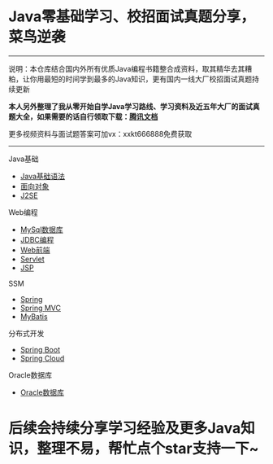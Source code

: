 # Java零基础学习、校招面试真题分享，菜鸟逆袭

---

说明：本仓库结合国内外所有优质Java编程书籍整合成资料，取其精华去其糟粕，让你用最短的时间学到最多的Java知识，更有国内一线大厂校招面试真题持续更新

**本人另外整理了我从零开始自学Java学习路线、学习资料及近五年大厂的面试真题大全，如果需要的话自行领取下载：[腾讯文档](https://docs.qq.com/doc/DZFh2bEVvaWh2UU9i)**

更多视频资料与面试题答案可加vx：xxkt666888免费获取

---

Java基础

- [Java基础语法](https://github.com/Java-Sober/study/blob/main/Java%E5%9F%BA%E7%A1%80/Java%E5%9F%BA%E7%A1%80%E8%AF%AD%E6%B3%95.md)
- [面向对象](https://github.com/Java-Sober/study/blob/main/Java%E5%9F%BA%E7%A1%80/%E9%9D%A2%E5%90%91%E5%AF%B9%E8%B1%A1.md)
- [J2SE](https://github.com/Java-Sober/study/blob/main/Java%E5%9F%BA%E7%A1%80/J2SE.md)

Web编程

- [MySql数据库](https://github.com/Java-Sober/study/blob/main/Web%E7%BC%96%E7%A8%8B/MySQL%E6%95%B0%E6%8D%AE%E5%BA%93.md)
- [JDBC编程](https://github.com/Java-Sober/study/blob/main/Web%E7%BC%96%E7%A8%8B/JDBC%E7%BC%96%E7%A8%8B.md)
- [Web前端](https://github.com/Java-Sober/study/blob/main/Web%E7%BC%96%E7%A8%8B/Web%E5%89%8D%E7%AB%AF.md)
- [Servlet](https://github.com/Java-Sober/study/blob/main/Web%E7%BC%96%E7%A8%8B/servlet.md)
- [JSP](https://github.com/Java-Sober/study/blob/main/Web%E7%BC%96%E7%A8%8B/JSP.md)

SSM

- [Spring](https://github.com/Java-Sober/study/blob/main/SSM/Spring.md)
- [Spring MVC](https://github.com/Java-Sober/study/blob/main/SSM/SpringMVC.md)
- [MyBatis](https://github.com/Java-Sober/study/blob/main/SSM/MyBatis.md)

分布式开发

- [Spring Boot](https://github.com/Java-Sober/study/blob/main/%E5%88%86%E5%B8%83%E5%BC%8F%E5%BC%80%E5%8F%91/Spring%20Boot.md)
- [Spring Cloud](https://github.com/Java-Sober/study/blob/main/%E5%88%86%E5%B8%83%E5%BC%8F%E5%BC%80%E5%8F%91/Spring%20Cloud.md)

Oracle数据库

- [Oracle数据库](https://github.com/Java-Sober/study/blob/main/Oracle%E6%95%B0%E6%8D%AE%E5%BA%93/Oracle%E6%95%B0%E6%8D%AE%E5%BA%93.md)

# 后续会持续分享学习经验及更多Java知识，整理不易，帮忙点个star支持一下~
